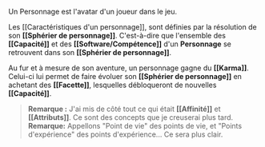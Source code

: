 Un Personnage est l'avatar d'un joueur dans le jeu. 

Les [[Caractéristiques d'un personnage]], sont définies par la résolution de son **[[Sphérier de personnage]]**. C'est-à-dire que l'ensemble des **[[Capacité]]** et des **[[Software/Compétence]]** d'un **Personnage** se retrouvent dans son **[[Sphérier de personnage]]**.

Au fur et à mesure de son aventure, un personnage gagne du **[[Karma]]**. Celui-ci lui permet de faire évoluer son **[[Sphérier de personnage]]** en achetant des **[[Facette]]**, lesquelles débloqueront de nouvelles **[[Capacité]]**. 

> **Remarque :**
> J'ai mis de côté tout ce qui était **[[Affinité]]** et **[[Attributs]]**. Ce sont des concepts que je creuserai plus tard.
> **Remarque:**
> Appellons "Point de vie" des points de vie, et "Points d'expérience" des points d'expérience... Ce sera plus clair.